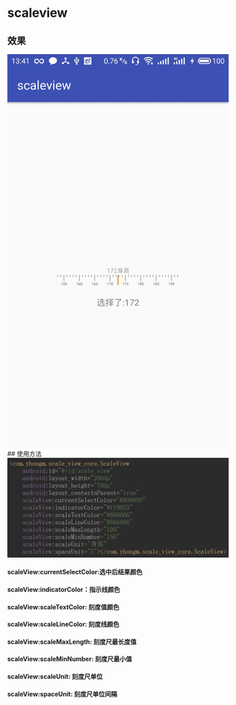 # scaleview
## 效果
<img src="/preview/preview.jpg">
## 使用方法
<img src="/preview/use.png">
 
#### scaleView:currentSelectColor:选中后结果颜色
#### scaleView:indicatorColor：指示线颜色
#### scaleView:scaleTextColor: 刻度值颜色
#### scaleView:scaleLineColor: 刻度线颜色
#### scaleView:scaleMaxLength: 刻度尺最长度值
#### scaleView:scaleMinNumber: 刻度尺最小值
#### scaleView:scaleUnit: 刻度尺单位
#### scaleView:spaceUnit: 刻度尺单位间隔